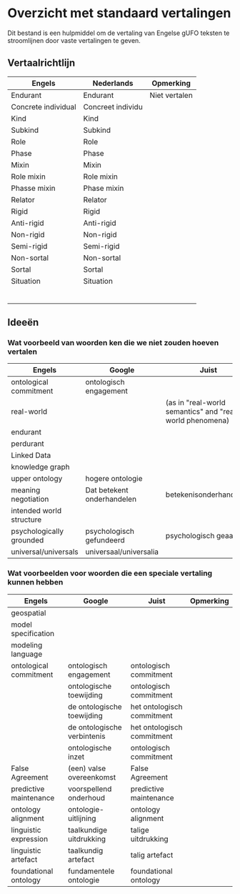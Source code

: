 # Overzicht met standaard vertalingen

Dit bestand is een hulpmiddel om de vertaling van Engelse gUFO teksten te stroomlijnen door vaste vertalingen te geven.

## Vertaalrichtlijn

| Engels | Nederlands | Opmerking |
|---|---|---|
| Endurant | Endurant | Niet vertalen |
| Concrete individual | Concreet individu |  |
| Kind | Kind |  | 
| Subkind | Subkind |  |
| Role | Role |  |
| Phase | Phase |  |
| Mixin | Mixin |  |
| Role mixin | Role mixin |  |
| Phasse mixin | Phase mixin |  |
| Relator | Relator |  |
| Rigid | Rigid |  |
| Anti-rigid | Anti-rigid |  |
| Non-rigid | Non-rigid |  |
| Semi-rigid | Semi-rigid |  |
| Non-sortal | Non-sortal |  |
| Sortal | Sortal |  |
| Situation | Situation |  |
|  |  |  |
|  |  |  |
|  |  |  |
|  |  |  |
|  |  |  |
|  |  |  |

## Ideeën

### Wat voorbeeld van woorden ken die we **niet** zouden hoeven vertalen

| Engels | Google | Juist | Opmerking |
|---|---|---|---|
| ontological commitment | ontologisch engagement |  | |
| real-world |  | (as in "real-world semantics" and "real-world phenomena) | | 
| endurant |  |  | |
| perdurant |  |  | |
| Linked Data |  |  |  |
| knowledge graph |  |  |  |
| upper ontology | hogere ontologie |  |  |
| meaning negotiation | Dat betekent onderhandelen | betekenisonderhandeling |  |
| intended world structure |  |  |  |
| psychologically grounded | psychologisch gefundeerd | psychologisch geaard |   |
| universal/universals | universaal/universalia |  |  |

### Wat voorbeelden voor woorden die een **speciale vertaling** kunnen hebben

| Engels | Google | Juist | Opmerking |
|---|---|---|---|
| geospatial |  |  |  |
| model specification |  |  |  |
| modeling language |  |  |  |
| ontological commitment | ontologisch engagement | ontologisch commitment |  |
|  | ontologische toewijding  | ontologisch commitment |  |
|  | de ontologische toewijding  | het ontologisch commitment |  |
|  | de ontologische verbintenis  | het ontologisch commitment |  |
|  | ontologische inzet | ontologisch commitment |  |
| False Agreement | (een) valse overeenkomst | False Agreement |  |
| predictive maintenance | voorspellend onderhoud | predictive maintenance |  |
| ontology alignment | ontologie-uitlijning | ontology alignment |  |
| linguistic expression | taalkundige uitdrukking | talige uitdrukking |  |
| linguistic artefact | taalkundig artefact | talig artefact |  |
| foundational ontology | fundamentele ontologie | foundational ontology |  |